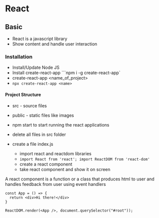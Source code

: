 # React
## Basic
* React is a javascript library
* Show content and handle user interaction

### Installation
* Install/Update Node JS
* Install create-react-app ```npm i -g create-react-app`
* create-react-app <name_of_project>
* ```npx create-react-app <name>```

#### Project Structure
* src - source files
* public - static files like images

* npm start to start running the react applications
* delete all files in src folder
* create a file index.js
  * import react and reactdom libraries
  * ```import React from 'react'; import ReactDOM from 'react-dom'```
  * create a react component
  * take react component and show it on screen
  
A react component is a function or a class that produces html to user and handles feedback from user using event handlers
```
const App = () => {
  return <div>Hi there!</div>
}
```

```
ReactDOM.render(<App />, document.querySelector("#root"));
```

